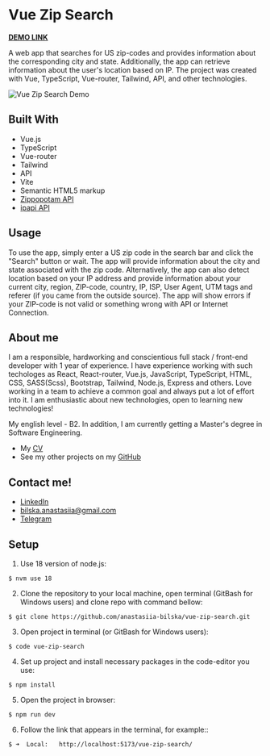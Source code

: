 # Vue Zip Search

**[DEMO LINK](https://anastasiia-bilska.github.io/vue-zip-search/#/search)**

A web app that searches for US zip-codes and provides information about the corresponding city and state. Additionally, the app can retrieve information about the user's location based on IP. The project was created with Vue, TypeScript, Vue-router, Tailwind, API, and other technologies.

![Vue Zip Search Demo](https://media0.giphy.com/media/v1.Y2lkPTc5MGI3NjExNDliOGMyZGQ5YjA3NTQyNTRiYzJiMTY5MTM1OTFkODQwZWE3YThhOSZjdD1n/YaHOrZwCrP18QQ1jkC/giphy.gif)

## Built With

- Vue.js
- TypeScript
- Vue-router
- Tailwind
- API
- Vite
- Semantic HTML5 markup
- [Zippopotam API](https://www.zippopotam.us/)
- [ipapi API](https://ipapi.co/)

## Usage

To use the app, simply enter a US zip code in the search bar and click the "Search" button or wait. The app will provide information about the city and state associated with the zip code. Alternatively, the app can also detect location based on your IP address and provide information about your current city, region, ZIP-code, country, IP, ISP, User Agent, UTM tags and referer (if you came from the outside source). The app will show errors if your ZIP-code is not valid or something wrong with API or Internet Connection.

## About me

I am a responsible, hardworking and conscientious full stack / front-end developer with 1 year of experience. I have experience working with such techologes as React, React-router, Vue.js, JavaScript, TypeScript, HTML, CSS, SASS(Scss), Bootstrap, Tailwind, Node.js, Express and others. Love working in a team to achieve a common goal and always put a lot of effort into it. I am enthusiastic about new technologies, open to learning new technologies!

My english level - B2. In addition, I am currently getting a Master's degree in Software Engineering.

- My [CV](https://drive.google.com/file/d/1gOQMPn07YmSbp538cD81bUw-Y-ovFbAV/view?usp=sharing)
- See my other projects on my [GitHub](https://github.com/anastasiia-bilska)

## Contact me!

- [LinkedIn](https://www.zippopotam.us/)
- [bilska.anastasiia@gmail.com](mailto:bilska.anastasiia@gmail.com)
- [Telegram](https://t.me/AnastasiiaBilska)

## Setup

1. Use 18 version of node.js:
```
$ nvm use 18
```

2. Clone the repository to your local machine, open terminal (GitBash for Windows users) and clone repo with command bellow:
```
$ git clone https://github.com/anastasiia-bilska/vue-zip-search.git
```

3. Open project in terminal (or GitBash for Windows users):
```
$ code vue-zip-search
```

4. Set up project and install necessary packages in the code-editor you use:
```
$ npm install
```

5. Open the project in browser:
```
$ npm run dev
```

6. Follow the link that appears in the terminal, for example::
```
$ ➜  Local:   http://localhost:5173/vue-zip-search/
```
